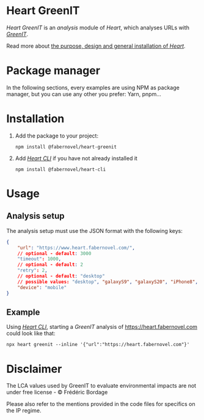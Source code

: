 # Heart GreenIT

_Heart GreenIT_ is an _analysis_ module of _Heart_, which analyses URLs with _[GreenIT](https://chrome.google.com/webstore/detail/greenit-analysis/mofbfhffeklkbebfclfaiifefjflcpad)_.

Read more about [the purpose, design and general installation of _Heart_](https://www.fabernovel.com/en/clients/cases/heart-a-tool-for-automating-web-quality-metrics).

# Package manager

In the following sections, every examples are using NPM as package manager, but you can use any other you prefer: Yarn, pnpm...

# Installation

1. Add the package to your project:

    ```shell
    npm install @fabernovel/heart-greenit
    ```

2. Add _[Heart CLI](https://www.npmjs.com/package/@fabernovel/heart-cli)_ if you have not already installed it

    ```shell
    npm install @fabernovel/heart-cli
    ```

# Usage

## Analysis setup

The analysis setup must use the JSON format with the following keys:

```json
{
    "url": "https://www.heart.fabernovel.com/",
    // optional - default: 3000
    "timeout": 1000,
    // optional - default: 2
    "retry": 2,
    // optional - default: "desktop"
    // possible values: "desktop", "galaxyS9", "galaxyS20", "iPhone8", "iPhone8Plus", "iPhoneX", "iPad"
    "device": "mobile"
}
```

## Example

Using _[Heart CLI](https://www.npmjs.com/package/@fabernovel/heart-cli)_, starting a _GreenIT_ analysis of https://heart.fabernovel.com could look like that:

```shell
npx heart greenit --inline '{"url":"https://heart.fabernovel.com"}'
```

# Disclaimer

The LCA values used by GreenIT to evaluate environmental impacts are not under free license - &copy; Frédéric Bordage

Please also refer to the mentions provided in the code files for specifics on the IP regime.